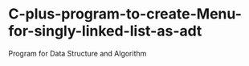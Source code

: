 # C-plus-program-to-create-Menu-for-singly-linked-list-as-adt
Program for Data Structure and Algorithm
